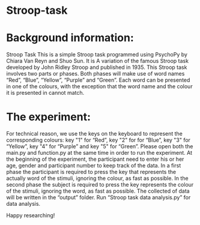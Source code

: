 # Stroop-task

# Background information:
Stroop Task
This is a simple Stroop task programmed using PsychoPy by Chiara Van Reyn and Shuo Sun. It is A variation of the famous Stroop task developed by John Ridley Stroop and published in 1935. This Stroop task involves two parts or phases. Both phases will make use of word names “Red”, “Blue”, “Yellow”, “Purple” and “Green”. Each word can be presented in one of the colours, with the exception that the word name and the colour it is presented in cannot match.

# The experiment:
For technical reason, we use the keys on the keyboard to represent the corresponding colours: key "1" for “Red”, key "2" for for “Blue”, key "3" for “Yellow”, key "4" for “Purple” and key "5" for “Green”.
Please open both the main.py and function.py at the same time in order to run the experiment.
At the beginning of the experiment, the participant need to enter his or her age, gender and participant number to keep track of the data. In a first phase the participant is required to press the key that represents the actually word of the stimuli, ignoring the colour, as fast as possible. In the second phase the subject is required to press the key represents the colour of the stimuli, ignoring the word, as fast as possible.
The collected of data will be written in the “output” folder. Run “Stroop task data analysis.py” for data analysis.


Happy researching!
